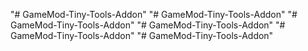 "# GameMod-Tiny-Tools-Addon" 
"# GameMod-Tiny-Tools-Addon" 
"# GameMod-Tiny-Tools-Addon" 
"# GameMod-Tiny-Tools-Addon" 
"# GameMod-Tiny-Tools-Addon" 
"# GameMod-Tiny-Tools-Addon" 
